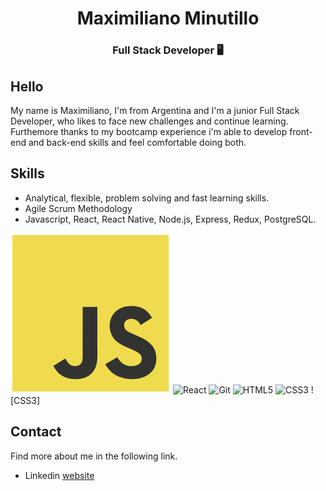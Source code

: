 <div>
<h1 align="center">Maximiliano Minutillo</h1>
<h3 align="center">Full Stack Developer 🖥️</h3>
</div>


## Hello

My name is Maximiliano, I'm from Argentina and I'm a junior Full Stack Developer, who likes to face new challenges and continue learning. 
Furthemore thanks to my bootcamp experience i'm able to develop front-end and back-end skills and feel comfortable doing both.

## Skills

* Analytical, flexible, problem solving and fast learning skills.
* Agile Scrum Methodology
* Javascript, React, React Native, Node.js, Express, Redux, PostgreSQL. 

![JavaScript](https://raw.githubusercontent.com/devicons/devicon/master/icons/javascript/javascript-original.svg)
![React](https://img.shields.io/badge/-React-%23282C34?style=flat-square&logo=react)
![Git](https://img.shields.io/badge/-Git-%23F05032?style=flat-square&logo=git&logoColor=%23ffffff)
![HTML5](https://img.shields.io/badge/-HTML5-%23E44D27?style=flat-square&logo=html5&logoColor=ffffff)
![CSS3](https://img.shields.io/badge/-CSS3-%231572B6?style=flat-square&logo=css3)
![CSS3]

## Contact

Find more about me in the following link.

* Linkedin [website](https://www.linkedin.com/in/maximiliano-minutillo/)
